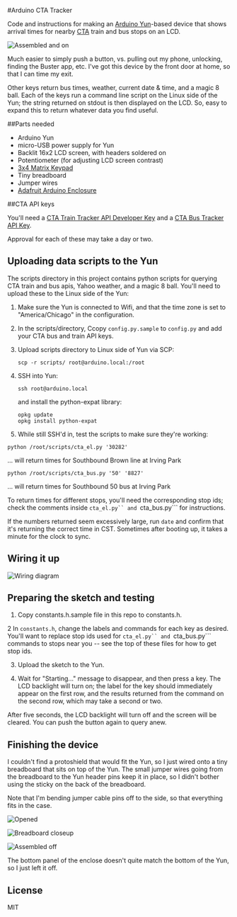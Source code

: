 #Arduino CTA Tracker

Code and instructions for making an [Arduino Yun](http://arduino.cc/en/Main/ArduinoBoardYun)-based device that shows arrival times for nearby [CTA](http://www.transitchicago.com/) train and bus stops on an LCD.

![Assembled and on](https://raw.githubusercontent.com/gbuesing/yun-cta-train-status/master/images/assembled_on.png)

Much easier to simply push a button, vs. pulling out my phone, unlocking, finding the Buster app, etc. I've got this device by the front door at home, so that I can time my exit.

Other keys return bus times, weather, current date & time, and a magic 8 ball. Each of the keys run a command line script on the Linux side of the Yun; the string returned on stdout is then displayed on the LCD. So, easy to expand this to return whatever data you find useful.


##Parts needed

- Arduino Yun
- micro-USB power supply for Yun
- Backlit 16x2 LCD screen, with headers soldered on
- Potentiometer (for adjusting LCD screen contrast)
- [3x4 Matrix Keypad](https://www.adafruit.com/product/419)
- Tiny breadboard
- Jumper wires
- [Adafruit Arduino Enclosure](https://www.adafruit.com/products/271)


##CTA API keys

You'll need a [CTA Train Tracker API Developer Key](http://www.transitchicago.com/developers/traintrackerapply.aspx) and a [CTA Bus Tracker API Key](http://www.transitchicago.com/developers/bustracker.aspx). 

Approval for each of these may take a day or two.


## Uploading data scripts to the Yun

The scripts directory in this project contains python scripts for querying CTA train and bus apis, Yahoo weather, and a magic 8 ball. You'll need to upload these to the Linux side of the Yun:

1. Make sure the Yun is connected to Wifi, and that the time zone is set to "America/Chicago" in the configuration.

2. In the scripts/directory, Ccopy ```config.py.sample``` to ```config.py``` and add your CTA bus and train API keys.

3. Upload scripts directory to Linux side of Yun via SCP: 

    ```scp -r scripts/ root@arduino.local:/root``` 

4. SSH into Yun: 

    ```ssh root@arduino.local``` 

    and install the python-expat library:

    ```
    opkg update
    opkg install python-expat

5. While still SSH'd in, test the scripts to make sure they're working:

  ```
  python /root/scripts/cta_el.py '30282' 
  ```

  ... will return times for Southbound Brown line at Irving Park

  ```
  python /root/scripts/cta_bus.py '50' '8827'
  ```

  ... will return times for Southbound 50 bus at Irving Park

  To return times for different stops, you'll need the corresponding stop ids; check the comments inside ```cta_el.py`` and ```cta_bus.py``` for instructions.

  If the numbers returned seem excessively large, run ``date`` and confirm that it's returning the correct time in CST. Sometimes after booting up, it takes a minute for the clock to sync.


## Wiring it up

![Wiring diagram](https://raw.githubusercontent.com/gbuesing/yun-cta-train-status/master/images/wiring.png)


## Preparing the sketch and testing

1. Copy constants.h.sample file in this repo to constants.h.

2 In ```constants.h```, change the labels and commands for each key as desired. You'll want to replace stop ids used for ```cta_el.py`` and ```cta_bus.py``` commands to stops near you -- see the top of these files for how to get stop ids.

3. Upload the sketch to the Yun.

4. Wait for "Starting..." message to disappear, and then press a key. The LCD backlight will turn on; the label for the key should immediately appear on the first row, and the results returned from the command on the second row, which may take a second or two.

After five seconds, the LCD backlight will turn off and the screen will be cleared. You can push the button again to query anew.


## Finishing the device

I couldn't find a protoshield that would fit the Yun, so I just wired onto a tiny breadboard that sits on top of the Yun. The small jumper wires going from the breadboard to the Yun header pins keep it in place, so I didn't bother using the sticky on the back of the breadboard.

Note that I'm bending jumper cable pins off to the side, so that everything fits in the case.

![Opened](https://raw.githubusercontent.com/gbuesing/yun-cta-train-status/master/images/opened.jpg)

![Breadboard closeup](https://raw.githubusercontent.com/gbuesing/yun-cta-train-status/master/images/breadboard_closeup.jpg)

![Assembled off](https://raw.githubusercontent.com/gbuesing/yun-cta-train-status/master/images/assembled_off.jpg)

The bottom panel of the enclose doesn't quite match the bottom of the Yun, so I just left it off.


## License

MIT
